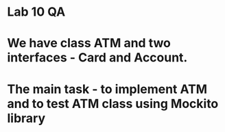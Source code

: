 # Lab 10 QA
# We have class ATM and two interfaces - Card and Account.
# The main task - to implement ATM and to test ATM class using Mockito library
